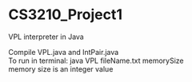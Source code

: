 ﻿# CS3210_Project1
 VPL interpreter in Java
 
 Compile VPL.java and IntPair.java  
 To run in terminal: java VPL fileName.txt memorySize  
 memory size is an integer value  
